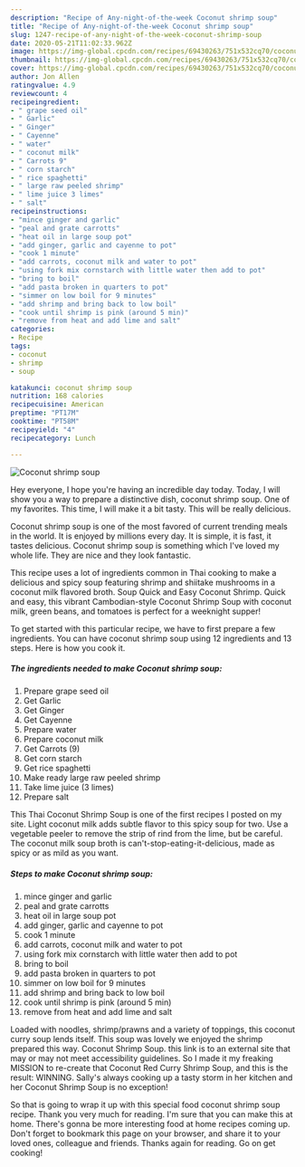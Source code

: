 ```yaml
---
description: "Recipe of Any-night-of-the-week Coconut shrimp soup"
title: "Recipe of Any-night-of-the-week Coconut shrimp soup"
slug: 1247-recipe-of-any-night-of-the-week-coconut-shrimp-soup
date: 2020-05-21T11:02:33.962Z
image: https://img-global.cpcdn.com/recipes/69430263/751x532cq70/coconut-shrimp-soup-recipe-main-photo.jpg
thumbnail: https://img-global.cpcdn.com/recipes/69430263/751x532cq70/coconut-shrimp-soup-recipe-main-photo.jpg
cover: https://img-global.cpcdn.com/recipes/69430263/751x532cq70/coconut-shrimp-soup-recipe-main-photo.jpg
author: Jon Allen
ratingvalue: 4.9
reviewcount: 4
recipeingredient:
- " grape seed oil"
- " Garlic"
- " Ginger"
- " Cayenne"
- " water"
- " coconut milk"
- " Carrots 9"
- " corn starch"
- " rice spaghetti"
- " large raw peeled shrimp"
- " lime juice 3 limes"
- " salt"
recipeinstructions:
- "mince ginger and garlic"
- "peal and grate carrotts"
- "heat oil in large soup pot"
- "add ginger, garlic and cayenne to pot"
- "cook 1 minute"
- "add carrots, coconut milk and water to pot"
- "using fork mix cornstarch with little water then add to pot"
- "bring to boil"
- "add pasta broken in quarters to pot"
- "simmer on low boil for 9 minutes"
- "add shrimp and bring back to low boil"
- "cook until shrimp is pink (around 5 min)"
- "remove from heat and add lime and salt"
categories:
- Recipe
tags:
- coconut
- shrimp
- soup

katakunci: coconut shrimp soup 
nutrition: 168 calories
recipecuisine: American
preptime: "PT17M"
cooktime: "PT58M"
recipeyield: "4"
recipecategory: Lunch

---
```



![Coconut shrimp soup](https://img-global.cpcdn.com/recipes/69430263/751x532cq70/coconut-shrimp-soup-recipe-main-photo.jpg)

Hey everyone, I hope you're having an incredible day today. Today, I will show you a way to prepare a distinctive dish, coconut shrimp soup. One of my favorites. This time, I will make it a bit tasty. This will be really delicious.

Coconut shrimp soup is one of the most favored of current trending meals in the world. It is enjoyed by millions every day. It is simple, it is fast, it tastes delicious. Coconut shrimp soup is something which I've loved my whole life. They are nice and they look fantastic.

This recipe uses a lot of ingredients common in Thai cooking to make a delicious and spicy soup featuring shrimp and shiitake mushrooms in a coconut milk flavored broth. Soup Quick and Easy Coconut Shrimp. Quick and easy, this vibrant Cambodian-style Coconut Shrimp Soup with coconut milk, green beans, and tomatoes is perfect for a weeknight supper!


To get started with this particular recipe, we have to first prepare a few ingredients. You can have coconut shrimp soup using 12 ingredients and 13 steps. Here is how you cook it.

<!--inarticleads1-->

##### The ingredients needed to make Coconut shrimp soup:

1. Prepare  grape seed oil
1. Get  Garlic
1. Get  Ginger
1. Get  Cayenne
1. Prepare  water
1. Prepare  coconut milk
1. Get  Carrots (9)
1. Get  corn starch
1. Get  rice spaghetti
1. Make ready  large raw peeled shrimp
1. Take  lime juice (3 limes)
1. Prepare  salt


This Thai Coconut Shrimp Soup is one of the first recipes I posted on my site. Light coconut milk adds subtle flavor to this spicy soup for two. Use a vegetable peeler to remove the strip of rind from the lime, but be careful. The coconut milk soup broth is can&#39;t-stop-eating-it-delicious, made as spicy or as mild as you want. 

<!--inarticleads2-->

##### Steps to make Coconut shrimp soup:

1. mince ginger and garlic
1. peal and grate carrotts
1. heat oil in large soup pot
1. add ginger, garlic and cayenne to pot
1. cook 1 minute
1. add carrots, coconut milk and water to pot
1. using fork mix cornstarch with little water then add to pot
1. bring to boil
1. add pasta broken in quarters to pot
1. simmer on low boil for 9 minutes
1. add shrimp and bring back to low boil
1. cook until shrimp is pink (around 5 min)
1. remove from heat and add lime and salt


Loaded with noodles, shrimp/prawns and a variety of toppings, this coconut curry soup lends itself. This soup was lovely we enjoyed the shrimp prepared this way. Coconut Shrimp Soup. this link is to an external site that may or may not meet accessibility guidelines. So I made it my freaking MISSION to re-create that Coconut Red Curry Shrimp Soup, and this is the result: WINNING. Sally&#39;s always cooking up a tasty storm in her kitchen and her Coconut Shrimp Soup is no exception! 

So that is going to wrap it up with this special food coconut shrimp soup recipe. Thank you very much for reading. I'm sure that you can make this at home. There's gonna be more interesting food at home recipes coming up. Don't forget to bookmark this page on your browser, and share it to your loved ones, colleague and friends. Thanks again for reading. Go on get cooking!
